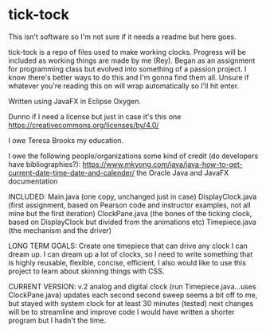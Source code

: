 # tick-tock

This isn't software so I'm not sure if it needs a readme but here goes. 

tick-tock is a repo of files used to make working clocks. 
Progress will be included as working things are made by me (Rey). 
Began as an assignment for programming class but evolved into something of a passion project. 
I know there's better ways to do this and I'm gonna find them all. 
Unsure if whatever you're reading this on will wrap automatically so I'll hit enter. 

Written using JavaFX in Eclipse Oxygen. 

Dunno if I need a license but just in case it's this one 
https://creativecommons.org/licenses/by/4.0/  

I owe Teresa Brooks my education.

I owe the following people/organizations some kind of credit (do developers have bibliographies?): 
https://www.mkyong.com/java/java-how-to-get-current-date-time-date-and-calender/
the Oracle Java and JavaFX documentation

INCLUDED: 
Main.java (one copy, unchanged just in case)
DisplayClock.java (first assignment, based on Pearson code and instructor examples, not all mine but the first iteration) 
ClockPane.java (the bones of the ticking clock, based on DisplayClock but divided from the animations etc)
Timepiece.java (the mechanism and the driver)

LONG TERM GOALS: 
Create one timepiece that can drive any clock I can dream up. I can dream up a lot of clocks, so I need to write something that is
highly reusable, 
flexible, 
concise, 
efficient, 
I also would like to use this project to learn about skinning things with CSS. 

CURRENT VERSION: 
v.2
analog and digital clock (run Timepiece.java...uses ClockPane.java) updates each second
second sweep seems a bit off to me, but stayed with system clock for at least 30 minutes (tested)
next changes will be to streamline and improve code 
I would have written a shorter program but I hadn't the time.
